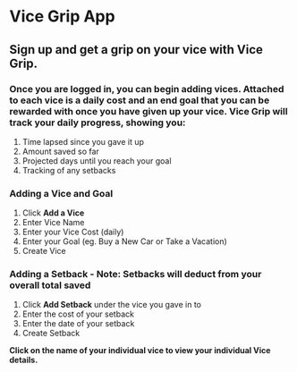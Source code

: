 # Vice Grip App

## Sign up and get a grip on your vice with **Vice Grip**.

### Once you are logged in, you can begin adding vices. Attached to each vice is a daily cost and an end goal that you can be rewarded with once you have given up your vice. Vice Grip will track your daily progress, showing you: 
  1. Time lapsed since you gave it up
  2. Amount saved so far
  3. Projected days until you reach your goal
  4. Tracking of any setbacks

### Adding a Vice and Goal
  1. Click **Add a Vice**
  2. Enter Vice Name
  3. Enter your Vice Cost (daily)
  4. Enter your Goal (eg. Buy a New Car or Take a Vacation)
  5. Create Vice

### Adding a Setback - Note: Setbacks will deduct from your overall total saved
  1. Click **Add Setback** under the vice you gave in to
  2. Enter the cost of your setback
  3. Enter the date of your setback
  4. Create Setback

**Click on the name of your individual vice to view your individual Vice details.**
